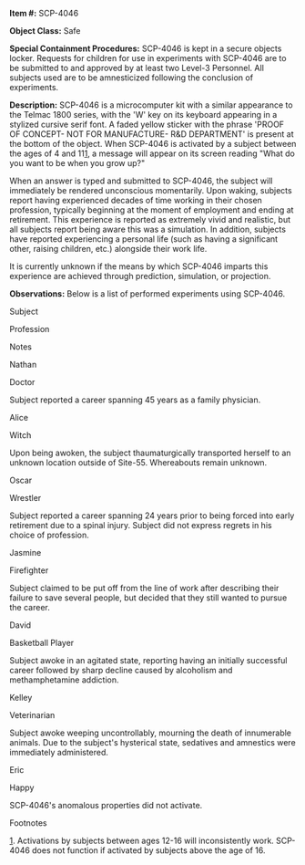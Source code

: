 **Item #:** SCP-4046

**Object Class:** Safe

**Special Containment Procedures:** SCP-4046 is kept in a secure objects locker. Requests for children for use in experiments with SCP-4046 are to be submitted to and approved by at least two Level-3 Personnel. All subjects used are to be amnesticized following the conclusion of experiments.

**Description:** SCP-4046 is a microcomputer kit with a similar appearance to the Telmac 1800 series, with the 'W' key on its keyboard appearing in a stylized cursive serif font. A faded yellow sticker with the phrase 'PROOF OF CONCEPT- NOT FOR MANUFACTURE- R&D DEPARTMENT' is present at the bottom of the object. When SCP-4046 is activated by a subject between the ages of 4 and 11[1](javascript:;), a message will appear on its screen reading "What do you want to be when you grow up?"

When an answer is typed and submitted to SCP-4046, the subject will immediately be rendered unconscious momentarily. Upon waking, subjects report having experienced decades of time working in their chosen profession, typically beginning at the moment of employment and ending at retirement. This experience is reported as extremely vivid and realistic, but all subjects report being aware this was a simulation. In addition, subjects have reported experiencing a personal life (such as having a significant other, raising children, etc.) alongside their work life.

It is currently unknown if the means by which SCP-4046 imparts this experience are achieved through prediction, simulation, or projection.

**Observations:** Below is a list of performed experiments using SCP-4046.

Subject

Profession

Notes

Nathan

Doctor

Subject reported a career spanning 45 years as a family physician.

Alice

Witch

Upon being awoken, the subject thaumaturgically transported herself to an unknown location outside of Site-55. Whereabouts remain unknown.

Oscar

Wrestler

Subject reported a career spanning 24 years prior to being forced into early retirement due to a spinal injury. Subject did not express regrets in his choice of profession.

Jasmine

Firefighter

Subject claimed to be put off from the line of work after describing their failure to save several people, but decided that they still wanted to pursue the career.

David

Basketball Player

Subject awoke in an agitated state, reporting having an initially successful career followed by sharp decline caused by alcoholism and methamphetamine addiction.

Kelley

Veterinarian

Subject awoke weeping uncontrollably, mourning the death of innumerable animals. Due to the subject's hysterical state, sedatives and amnestics were immediately administered.

Eric

Happy

SCP-4046's anomalous properties did not activate.

Footnotes

[1](javascript:;). Activations by subjects between ages 12-16 will inconsistently work. SCP-4046 does not function if activated by subjects above the age of 16.